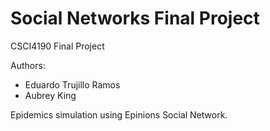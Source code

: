 # Social Networks Final Project
CSCI4190 Final Project

Authors:
- Eduardo Trujillo Ramos
- Aubrey King

Epidemics simulation using Epinions Social Network.
